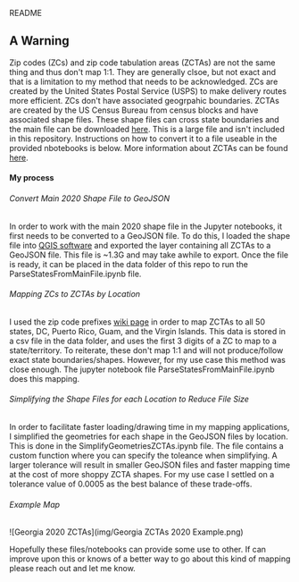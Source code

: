 README

## A Warning
Zip codes (ZCs) and zip code tabulation areas (ZCTAs) are not the same thing and thus don't map 1:1. They are generally clsoe, but not exact and that is a limitation to my method that needs to be acknowledged. ZCs are created by the United States Postal Service (USPS) to make delivery routes more efficient. ZCs don't have associated geogrpahic boundaries. ZCTAs are created by the US Census Bureau from census blocks and have associated shape files. These shape files can cross state boundaries and the main file can be downloaded [here](https://www.census.gov/cgi-bin/geo/shapefiles/index.php?year=2020&layergroup=ZIP+Code+Tabulation+Areas). This is a large file and isn't included in this repository. Instructions on how to convert it to a file useable in the provided nbotebooks is below. More information about ZCTAs can be found [here](https://www.census.gov/programs-surveys/geography/guidance/geo-areas/zctas.html).

#### My process

###### Convert Main 2020 Shape File to GeoJSON
In order to work with the main 2020 shape file in the Jupyter notebooks, it first needs to be converted to a GeoJSON file. To do this, I loaded the shape file into [QGIS software](https://qgis.org/) and exported the layer containing all ZCTAs to a GeoJSON file. This file is ~1.3G and may take awhile to export. Once the file is ready, it can be placed in the data folder of this repo to run the ParseStatesFromMainFile.ipynb file.

###### Mapping ZCs to ZCTAs by Location
I used the zip code prefixes [wiki page](https://en.wikipedia.org/wiki/List_of_ZIP_Code_prefixes) in order to map ZCTAs to all 50 states, DC, Puerto Rico, Guam, and the Virgin Islands. This data is stored in a csv file in the data folder, and uses the first 3 digits of a ZC to map to a state/territory. To reiterate, these don't map 1:1 and will not produce/follow exact state boundaries/shapes. However, for my use case this method was close enough. The jupyter notebook file ParseStatesFromMainFile.ipynb does this mapping. 


###### Simplifying the Shape Files for each Location to Reduce File Size
In order to facilitate faster loading/drawing time in my mapping applications, I simplified the geometries for each shape in the GeoJSON files by location. This is done in the SimplifyGeometriesZCTAs.ipynb file. The file contains a custom function where you can specify the toleance when simplifying. A larger tolerance will result in smaller GeoJSON files and faster mapping time at the cost of more shoppy ZCTA shapes. For my use case I settled on a tolerance value of 0.0005 as the best balance of these trade-offs. 

###### Example Map
![Georgia 2020 ZCTAs](img/Georgia ZCTAs 2020 Example.png)



Hopefully these files/notebooks can provide some use to other. If can improve upon this or knows of a better way to go about this kind of mapping please reach out and let me know.

